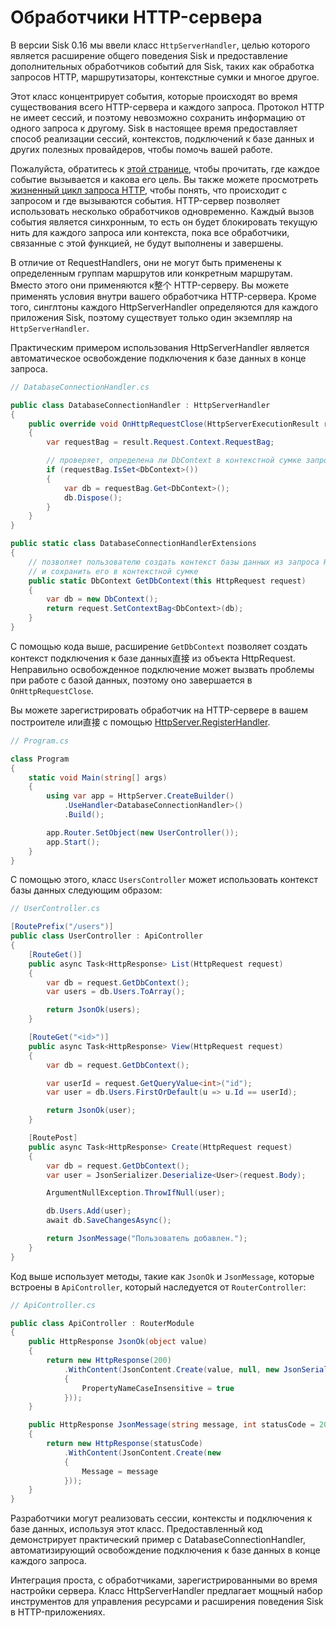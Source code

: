 # Обработчики HTTP-сервера

В версии Sisk 0.16 мы ввели класс `HttpServerHandler`, целью которого является расширение общего поведения Sisk и предоставление дополнительных обработчиков событий для Sisk, таких как обработка запросов HTTP, маршрутизаторы, контекстные сумки и многое другое.

Этот класс концентрирует события, которые происходят во время существования всего HTTP-сервера и каждого запроса. Протокол HTTP не имеет сессий, и поэтому невозможно сохранить информацию от одного запроса к другому. Sisk в настоящее время предоставляет способ реализации сессий, контекстов, подключений к базе данных и других полезных провайдеров, чтобы помочь вашей работе.

Пожалуйста, обратитесь к [этой странице](/api/Sisk.Core.Http.Handlers.HttpServerHandler), чтобы прочитать, где каждое событие вызывается и какова его цель. Вы также можете просмотреть [жизненный цикл запроса HTTP](/v1/advanced/request-lifecycle), чтобы понять, что происходит с запросом и где вызываются события. HTTP-сервер позволяет использовать несколько обработчиков одновременно. Каждый вызов события является синхронным, то есть он будет блокировать текущую нить для каждого запроса или контекста, пока все обработчики, связанные с этой функцией, не будут выполнены и завершены.

В отличие от RequestHandlers, они не могут быть применены к определенным группам маршрутов или конкретным маршрутам. Вместо этого они применяются к整个 HTTP-серверу. Вы можете применять условия внутри вашего обработчика HTTP-сервера. Кроме того, синглтоны каждого HttpServerHandler определяются для каждого приложения Sisk, поэтому существует только один экземпляр на `HttpServerHandler`.

Практическим примером использования HttpServerHandler является автоматическое освобождение подключения к базе данных в конце запроса.

```cs
// DatabaseConnectionHandler.cs

public class DatabaseConnectionHandler : HttpServerHandler
{
    public override void OnHttpRequestClose(HttpServerExecutionResult result)
    {
        var requestBag = result.Request.Context.RequestBag;

        // проверяет, определена ли DbContext в контекстной сумке запроса
        if (requestBag.IsSet<DbContext>())
        {
            var db = requestBag.Get<DbContext>();
            db.Dispose();
        }
    }
}

public static class DatabaseConnectionHandlerExtensions
{
    // позволяет пользователю создать контекст базы данных из запроса HTTP
    // и сохранить его в контекстной сумке
    public static DbContext GetDbContext(this HttpRequest request)
    {
        var db = new DbContext();
        return request.SetContextBag<DbContext>(db);
    }
}
```

С помощью кода выше, расширение `GetDbContext` позволяет создать контекст подключения к базе данных直接 из объекта HttpRequest. Неправильно освобожденное подключение может вызвать проблемы при работе с базой данных, поэтому оно завершается в `OnHttpRequestClose`.

Вы можете зарегистрировать обработчик на HTTP-сервере в вашем построителе или直接 с помощью [HttpServer.RegisterHandler](/api/Sisk.Core.Http.HttpServer.RegisterHandler).

```cs
// Program.cs

class Program
{
    static void Main(string[] args)
    {
        using var app = HttpServer.CreateBuilder()
            .UseHandler<DatabaseConnectionHandler>()
            .Build();

        app.Router.SetObject(new UserController());
        app.Start();
    }
}
```

С помощью этого, класс `UsersController` может использовать контекст базы данных следующим образом:

```cs
// UserController.cs

[RoutePrefix("/users")]
public class UserController : ApiController
{
    [RouteGet()]
    public async Task<HttpResponse> List(HttpRequest request)
    {
        var db = request.GetDbContext();
        var users = db.Users.ToArray();

        return JsonOk(users);
    }

    [RouteGet("<id>")]
    public async Task<HttpResponse> View(HttpRequest request)
    {
        var db = request.GetDbContext();

        var userId = request.GetQueryValue<int>("id");
        var user = db.Users.FirstOrDefault(u => u.Id == userId);

        return JsonOk(user);
    }

    [RoutePost]
    public async Task<HttpResponse> Create(HttpRequest request)
    {
        var db = request.GetDbContext();
        var user = JsonSerializer.Deserialize<User>(request.Body);

        ArgumentNullException.ThrowIfNull(user);

        db.Users.Add(user);
        await db.SaveChangesAsync();

        return JsonMessage("Пользователь добавлен.");
    }
}
```

Код выше использует методы, такие как `JsonOk` и `JsonMessage`, которые встроены в `ApiController`, который наследуется от `RouterController`:

```cs
// ApiController.cs

public class ApiController : RouterModule
{
    public HttpResponse JsonOk(object value)
    {
        return new HttpResponse(200)
            .WithContent(JsonContent.Create(value, null, new JsonSerializerOptions()
            {
                PropertyNameCaseInsensitive = true
            }));
    }

    public HttpResponse JsonMessage(string message, int statusCode = 200)
    {
        return new HttpResponse(statusCode)
            .WithContent(JsonContent.Create(new
            {
                Message = message
            }));
    }
}
```

Разработчики могут реализовать сессии, контексты и подключения к базе данных, используя этот класс. Предоставленный код демонстрирует практический пример с DatabaseConnectionHandler, автоматизирующий освобождение подключения к базе данных в конце каждого запроса.

Интеграция проста, с обработчиками, зарегистрированными во время настройки сервера. Класс HttpServerHandler предлагает мощный набор инструментов для управления ресурсами и расширения поведения Sisk в HTTP-приложениях.